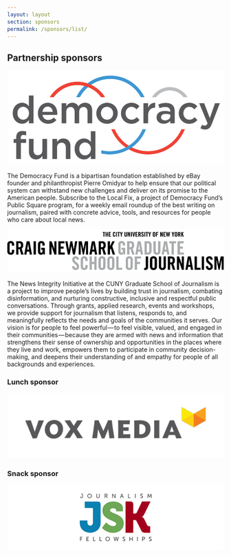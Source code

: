 ```yaml
---
layout: layout
section: sponsors
permalink: /sponsors/list/
---
```


<div class="sponsor-block">
    <h2>Partnership sponsors</h2>
</div>

<div class="sponsor-block">
    <a href="http://www.democracyfund.org/"><img src="/media/img/partners/democracy_fund.png"></a>
    <p>The Democracy Fund is a bipartisan foundation established by eBay founder and philanthropist Pierre Omidyar to help ensure that our political system can withstand new challenges and deliver on its promise to the American people. Subscribe to the Local Fix, a project of Democracy Fund’s Public Square program, for a weekly email roundup of the best writing on journalism, paired with concrete advice, tools, and resources for people who care about local news.</p>
</div>

<div class="sponsor-block">
    <a href="https://www.newsintegrity.com/"><img src="/media/img/partners/nii.png"></a>
    <p>The News Integrity Initiative at the CUNY Graduate School of Journalism is a project to improve people’s lives by building trust in journalism, combating disinformation, and nurturing constructive, inclusive and respectful public conversations. Through grants, applied research, events and workshops, we provide support for journalism that listens, responds to, and meaningfully reflects the needs and goals of the communities it serves. Our vision is for people to feel powerful — to feel visible, valued, and engaged in their communities — because they are armed with news and information that strengthens their sense of ownership and opportunities in the places where they live and work, empowers them to participate in community decision-making, and deepens their understanding of and empathy for people of all backgrounds and experiences.</p>
</div>

<div class="sponsor-block secondary">
    <h3>Lunch sponsor</h3>
    <a href="https://www.voxmedia.com/"><img src="/media/img/partners/vox_media_horiz.png"></a>
</div>

<div class="sponsor-block secondary">
    <h3>Snack sponsor</h3>
    <a href="http://jsk.stanford.edu/"><img src="/media/img/partners/jsk.png"></a>
</div>
